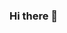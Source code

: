 ### Hi there 👋

<!--
**LaasriNadia/LaasriNadia** is a ✨ _special_ ✨ repository because its `README.md` (this file) appears on your GitHub profile.
I'm Nadia, frontend developer, CSS and JavasSript lover.
Here are some ideas to get you started:

 Check out some of my work : 
 
 - 😺 [@Adoption app](https://adoptpets.netlify.app/)
 - 🎨 [CSS Art webpage](https://cssart.netlify.app/)
 - 😆 [Meme generator app](https://memesapp.netlify.app/)
 - 🍕  [Recipes app](https://mychefmaker.netlify.app/)
 - ❓  [Quizz app](https://quizzapp.netlify.app/)
 - 🎵 [Music lyrics app](https://chingu-voyages.github.io/v11-geckos-team-10/)
 

- 📫 Contact me: https://nadialaasri.me/

